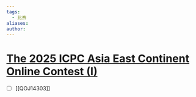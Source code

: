 ```yaml
---
tags:
  - 比赛
aliases: 
author:
---
```

# [The 2025 ICPC Asia East Continent Online Contest (I)](https://qoj.ac/contest/2513)

- [ ] [[QOJ14303]]
